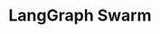 # LangGraph Swarm

<!-- ::: langgraph_swarm.swarm
    options:
      members:
        - SwarmState
        - create_swarm
        - add_active_agent_router

::: langgraph_swarm.handoff
    options:
      members:
        - create_handoff_tool -->
